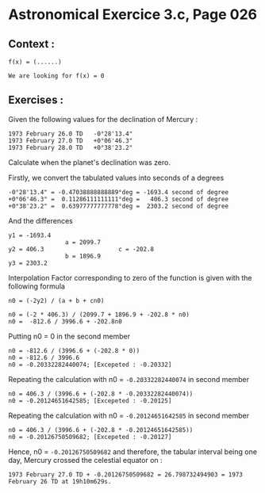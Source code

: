 # Astronomical Exercice 3.c, Page 026

## Context : 

    f(x) = (......)
    
    We are looking for f(x) = 0
    
    
## Exercises :

Given the following values for the declination of Mercury :

    1973 February 26.0 TD   -0°28'13.4"
    1973 February 27.0 TD   +0°06'46.3"
    1973 February 28.0 TD   +0°38'23.2"
    
    
Calculate when the planet's declination was zero.

Firstly, we convert the tabulated values into seconds of a degrees

    -0°28'13.4" = -0.47038888888889°deg = -1693.4 second of degree
    +0°06'46.3" =  0.11286111111111°deg =   406.3 second of degree
    +0°38'23.2" =  0.63977777777778°deg =  2303.2 second of degree
    
And the differences

    y1 = -1693.4
                    a = 2099.7
    y2 = 406.3                     c = -202.8
                    b = 1896.9
    y3 = 2303.2
    

Interpolation Factor corresponding to zero of the function is given with the following formula

    n0 = (-2y2) / (a + b + cn0)
    
    n0 = (-2 * 406.3) / (2099.7 + 1896.9 + -202.8 * n0)
    n0 =  -812.6 / 3996.6 + -202.8n0
    
Putting n0 = 0 in the second member

    n0 = -812.6 / (3996.6 + (-202.8 * 0))
    n0 = -812.6 / 3996.6
    n0 = -0.20332282440074; [Excepeted : -0.20332]
    

Repeating the calculation with n0 = `-0.20332282440074` in second member

    n0 = 406.3 / (3996.6 + (-202.8 * -0.20332282440074))
    n0 = -0.20124651642585; [Excepeted : -0.20125]
    

Repeating the calculation with n0 = `-0.20124651642585` in second member

    n0 = 406.3 / (3996.6 + (-202.8 * -0.20124651642585))
    n0 = -0.20126750509682; [Excepeted : -0.20127]

Hence, n0 = `-0.20126750509682` and therefore, the tabular interval being one day, Mercury crossed the celestial equator on :

    1973 February 27.0 TD + -0.20126750509682 = 26.798732494903 = 1973 February 26 TD at 19h10m629s.